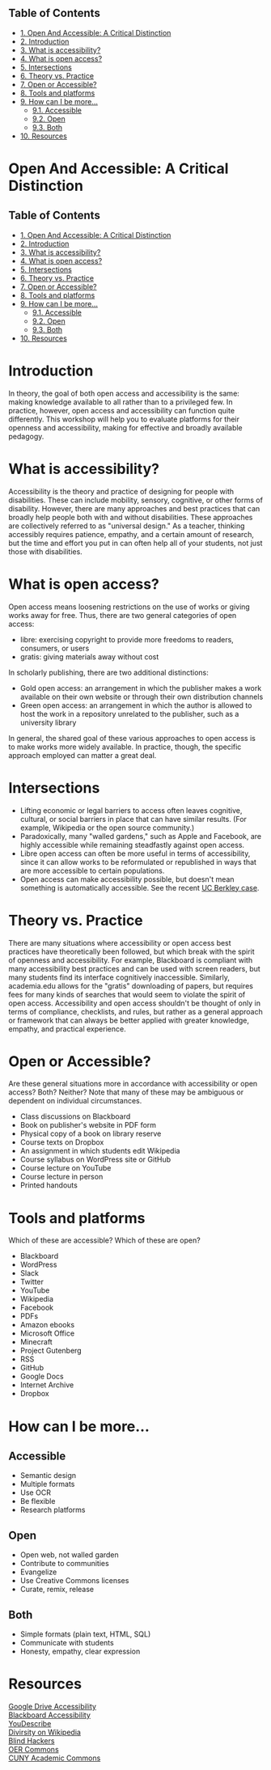 <div id="table-of-contents">
<h2>Table of Contents</h2>
<div id="text-table-of-contents">
<ul>
<li><a href="#orgheadline1">1. Open And Accessible: A Critical Distinction</a></li>
<li><a href="#orgheadline2">2. Introduction</a></li>
<li><a href="#orgheadline3">3. What is accessibility?</a></li>
<li><a href="#orgheadline4">4. What is open access?</a></li>
<li><a href="#orgheadline5">5. Intersections</a></li>
<li><a href="#orgheadline6">6. Theory vs. Practice</a></li>
<li><a href="#orgheadline7">7. Open or Accessible?</a></li>
<li><a href="#orgheadline8">8. Tools and platforms</a></li>
<li><a href="#orgheadline12">9. How can I be more&#x2026;</a>
<ul>
<li><a href="#orgheadline9">9.1. Accessible</a></li>
<li><a href="#orgheadline10">9.2. Open</a></li>
<li><a href="#orgheadline11">9.3. Both</a></li>
</ul>
</li>
<li><a href="#orgheadline13">10. Resources</a></li>
</ul>
</div>
</div>

# Open And Accessible: A Critical Distinction<a id="orgheadline1"></a>

<div id="table-of-contents">
<h2>Table of Contents</h2>
<div id="text-table-of-contents">
<ul>
<li><a href="#orgheadline1">1. Open And Accessible: A Critical Distinction</a></li>
<li><a href="#orgheadline2">2. Introduction</a></li>
<li><a href="#orgheadline3">3. What is accessibility?</a></li>
<li><a href="#orgheadline4">4. What is open access?</a></li>
<li><a href="#orgheadline5">5. Intersections</a></li>
<li><a href="#orgheadline6">6. Theory vs. Practice</a></li>
<li><a href="#orgheadline7">7. Open or Accessible?</a></li>
<li><a href="#orgheadline8">8. Tools and platforms</a></li>
<li><a href="#orgheadline9">9. How can I be more&#x2026;</a>
<ul>
<li><a href="#orgheadline10">9.1. Accessible</a></li>
<li><a href="#orgheadline11">9.2. Open</a></li>
<li><a href="#orgheadline12">9.3. Both</a></li>
</ul>
</li>
<li><a href="#orgheadline13">10. Resources</a></li>
</ul>
</div>
</div>

# Introduction<a id="orgheadline2"></a>

In theory, the goal of both open access and accessibility is the same: making knowledge available to all rather than to a privileged few. In practice, however, open access and accessibility can function quite differently. This workshop will help you to evaluate platforms for their openness and accessibility, making for effective and broadly available pedagogy.

# What is accessibility?<a id="orgheadline3"></a>

Accessibility is the theory and practice of designing for people with disabilities. These can include mobility, sensory, cognitive, or other forms of disability. However, there are many approaches and best practices that can broadly help people both with and without disabilities. These approaches are collectively referred to as "universal design." As a teacher, thinking accessibly requires patience, empathy, and a certain amount of research, but the time and effort you put in can often help all of your students, not just those with disabilities.

# What is open access?<a id="orgheadline4"></a>

Open access means loosening restrictions on the use of works or giving works away for free. Thus, there are two general categories of open access:

-   libre: exercising copyright to provide more freedoms to readers, consumers, or users
-   gratis: giving materials away without cost

In scholarly publishing, there are two additional distinctions:

-   Gold open access: an arrangement in which the publisher makes a work available on their own website or through their own distribution channels
-   Green open access: an arrangement in which the author is allowed to host the work in a repository unrelated to the publisher, such as a university library

In general, the shared goal of these various approaches to open access is to make works more widely available.
 In practice, though, the specific approach employed can matter a great deal.

# Intersections<a id="orgheadline5"></a>

-   Lifting economic or legal barriers to access often leaves cognitive, cultural, or social barriers in place that can have similar results. (For example, Wikipedia or the open source community.)
-   Paradoxically, many "walled gardens," such as Apple and Facebook, are highly accessible while remaining steadfastly against open access.
-   Libre open access can often be more useful in terms of accessibility, since it can allow works to be reformulated or republished in ways that are more accessible to certain populations.
-   Open access can make accessibility possible, but doesn't mean something is automatically accessible. See the recent [UC Berkley case](https://www.washingtonpost.com/local/education/why-uc-berkeley-is-restricting-access-to-thousands-of-online-lecture-videos/2017/03/15/074e382a-08c0-11e7-a15f-a58d4a988474_story.html).

# Theory vs. Practice<a id="orgheadline6"></a>

There are many situations where accessibility or open access best practices have theoretically been followed, but which break with the spirit of openness and accessibility. For example, Blackboard is compliant with many accessibility best practices and can be used with screen readers, but many students find its interface cognitively inaccessible. Similarly, academia.edu allows for the "gratis" downloading of papers, but requires fees for many kinds of searches that would seem to violate the spirit of open access. Accessibility and open access shouldn't be thought of only in terms of compliance, checklists, and rules, but rather as a general approach or framework that can always be better applied with greater knowledge, empathy, and practical experience.

# Open or Accessible?<a id="orgheadline7"></a>

Are these general situations more in accordance with accessibility or open access? Both? Neither? Note that many of these may be ambiguous or dependent on individual circumstances.

-   Class discussions on Blackboard
-   Book on publisher's website in PDF form
-   Physical copy of a book on library reserve
-   Course texts on Dropbox
-   An assignment in which students edit Wikipedia
-   Course syllabus on WordPress site or GitHub
-   Course lecture on YouTube
-   Course lecture in person
-   Printed handouts

# Tools and platforms<a id="orgheadline8"></a>

Which of these are accessible? Which of these are open?

-   Blackboard
-   WordPress
-   Slack
-   Twitter
-   YouTube
-   Wikipedia
-   Facebook
-   PDFs
-   Amazon ebooks
-   Microsoft Office
-   Minecraft
-   Project Gutenberg
-   RSS
-   GitHub
-   Google Docs
-   Internet Archive
-   Dropbox

# How can I be more&#x2026;<a id="orgheadline12"></a>

## Accessible<a id="orgheadline9"></a>

-   Semantic design
-   Multiple formats
-   Use OCR
-   Be flexible
-   Research platforms

## Open<a id="orgheadline10"></a>

-   Open web, not walled garden
-   Contribute to communities
-   Evangelize
-   Use Creative Commons licenses
-   Curate, remix, release

## Both<a id="orgheadline11"></a>

-   Simple formats (plain text, HTML, SQL)
-   Communicate with students
-   Honesty, empathy, clear expression

# Resources<a id="orgheadline13"></a>

[Google Drive Accessibility](https://support.google.com/drive/topic/2650510?hl=en&ref_topic=2650510&visit_id=1-636298062499400622-1312580&rd=1)  
[Blackboard Accessibility](http://accessibility.colostate.edu/blackboard.cfm)  
[YouDescribe](http://www.ski.org/project/youdescribe)  
[Divirsity on Wikipedia](https://www.theatlantic.com/technology/archive/2013/10/90-of-wikipedias-editors-are-male-heres-what-theyre-doing-about-it/280882/)  
[Blind Hackers](https://www.youtube.com/watch?v=W8_O3joo4aU)  
[OER Commons](https://www.oercommons.org/)  
[CUNY Academic Commons](https://commons.gc.cuny.edu/)
